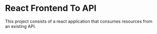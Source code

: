 # React Frontend To API

This project consists of a react application that consumes resources from an existing API.